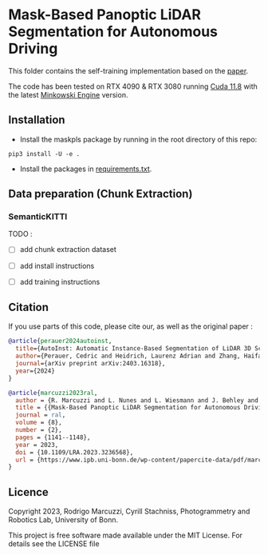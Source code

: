 # Mask-Based Panoptic LiDAR Segmentation for Autonomous Driving

This folder contains the self-training implementation based on the [paper](https://www.ipb.uni-bonn.de/wp-content/papercite-data/pdf/marcuzzi2023ral.pdf).

The code has been tested on RTX 4090 & RTX 3080 running [Cuda 11.8](https://developer.nvidia.com/cuda-11-8-0-download-archive) with the latest [Minkowski Engine](https://github.com/NVIDIA/MinkowskiEngine) version. 

## Installation

* Install the maskpls package by running in the root directory of this repo:

```
pip3 install -U -e .
```

* Install the packages in [requirements.txt](requirements.txt).

## Data preparation (Chunk Extraction) 

### SemanticKITTI

TODO : 
- [ ] add chunk extraction dataset
- [ ] add install instructions 
- [ ] add training instructions 


## Citation

If you use parts of this code, please cite our, as well as the original paper : 

```bibtex
@article{perauer2024autoinst,
  title={AutoInst: Automatic Instance-Based Segmentation of LiDAR 3D Scans},
  author={Perauer, Cedric and Heidrich, Laurenz Adrian and Zhang, Haifan and Nie{\ss}ner, Matthias and Kornilova, Anastasiia and Artemov, Alexey},
  journal={arXiv preprint arXiv:2403.16318},
  year={2024}
}
```

```bibtex
@article{marcuzzi2023ral,
  author = {R. Marcuzzi and L. Nunes and L. Wiesmann and J. Behley and C. Stachniss},
  title = {{Mask-Based Panoptic LiDAR Segmentation for Autonomous Driving}},
  journal = ral,
  volume = {8},
  number = {2},
  pages = {1141--1148},
  year = 2023,
  doi = {10.1109/LRA.2023.3236568},
  url = {https://www.ipb.uni-bonn.de/wp-content/papercite-data/pdf/marcuzzi2023ral.pdf},
}

```
## Licence
Copyright 2023, Rodrigo Marcuzzi, Cyrill Stachniss, Photogrammetry and Robotics Lab, University of Bonn.

This project is free software made available under the MIT License. For details see the LICENSE file
